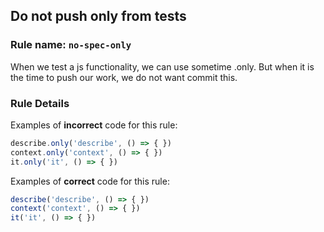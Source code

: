 ## Do not push only from tests

### Rule name: `no-spec-only`

When we test a js functionality, we can use sometime .only. But when it is the time to push our work, we do not want commit this.


### Rule Details

Examples of **incorrect** code for this rule:

```javascript
describe.only('describe', () => { })
context.only('context', () => { })
it.only('it', () => { })
```

Examples of **correct** code for this rule:

```javascript
describe('describe', () => { })
context('context', () => { })
it('it', () => { })
```
